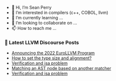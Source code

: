 - 👋 Hi, I’m Sean Perry
- 👀 I’m interested in compilers (c++, COBOL, llvm)
- 🌱 I’m currently learning ...
- 💞️ I’m looking to collaborate on ...
- 📫 How to reach me ...

<!---
s66perry/s66perry is a ✨ special ✨ repository because its `README.md` (this file) appears on your GitHub profile.
You can click the Preview link to take a look at your changes.
--->
### 📕 Latest LLVM Discourse Posts

<!-- DISCOURSE-LLVM:START -->
- [Announcing the 2022 EuroLLVM Program](https://discourse.llvm.org/t/announcing-the-2022-eurollvm-program/61741#post_5)
- [How to set the type size and alignment?](https://discourse.llvm.org/t/how-to-set-the-type-size-and-alignment/62687#post_1)
- [Verification and isa problem](https://discourse.llvm.org/t/verification-and-isa-problem/62682#post_3)
- [Matching an AST node based on another matcher](https://discourse.llvm.org/t/matching-an-ast-node-based-on-another-matcher/62684#post_1)
- [Verification and isa problem](https://discourse.llvm.org/t/verification-and-isa-problem/62682#post_2)
<!-- DISCOURSE-LLVM:END -->
